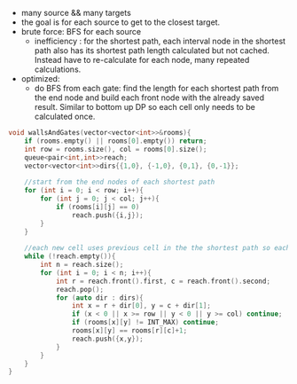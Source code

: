 - many source && many targets
- the goal is for each source to get to the closest target.
- brute force: BFS for each source
    - inefficiency : for the shortest path, each interval node in the shortest path also has its shortest path length calculated but not cached. Instead have to re-calculate for each node, many repeated calculations.
- optimized:
    - do BFS from each gate: find the length for each shortest path from the end node and build each front node with the already saved result. Similar to bottom up DP so each cell only needs to be calculated once.

```cpp
void wallsAndGates(vector<vector<int>>&rooms){
    if (rooms.empty() || rooms[0].empty()) return;
    int row = rooms.size(), col = rooms[0].size();
    queue<pair<int,int>>reach;
    vector<vector<int>>dirs{{1,0}, {-1,0}, {0,1}, {0,-1}};
    
    //start from the end nodes of each shortest path
    for (int i = 0; i < row; i++){
        for (int j = 0; j < col; j++){
            if (rooms[i][j] == 0)
                reach.push({i,j});
        }
    }
    
    //each new cell uses previous cell in the the shortest path so each cell is only calculated once
    while (!reach.empty()){
        int n = reach.size();
        for (int i = 0; i < n; i++){
            int r = reach.front().first, c = reach.front().second;
            reach.pop(); 
            for (auto dir : dirs){
                int x = r + dir[0], y = c + dir[1];
                if (x < 0 || x >= row || y < 0 || y >= col) continue;
                if (rooms[x][y] != INT_MAX) continue;
                rooms[x][y] == rooms[r][c]+1;
                reach.push({x,y});
            }
        }
    }
}
```
